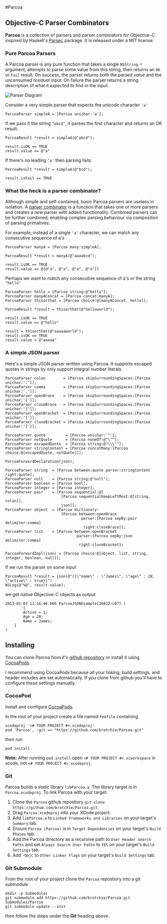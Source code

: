 #Parcoa
## Objective-C Parser Combinators
**Parcoa** is a collection of parsers and parser combinators for Objective-C inspired by Haskell's [Parsec](http://www.haskell.org/haskellwiki/Parsec) package. It is released under a MIT license.

### Pure Parcoa Parsers
A Parcoa parser is any pure function that takes a single `NSString *` argument, attempts to parse some value from this string, then returns an `OK` or `Fail` result. On success, the parser returns both the parsed *value* and the unconsumed *residual* input. On failure the parser returns a string description of what it *expected* to find in the input.

![Parser Diagram](https://raw.github.com/brotchie/Parcoa/master/docs/diagrams/parser.png)

Consider a very simple parser that expects the unicode character `'a'`

    ParcoaParser simpleA = [Parcoa unichar:'a'];

If we pass it the string `"abcd"`, it parses the first character and returns an OK result:

    ParcoaResult *result = simpleA(@"abcd");
    
    result.isOK == TRUE
    result.value == @"a"

If there's no leading `'a'` then parsing fails:

    ParcoaResult *result = simpleA(@"bcd");
    
    result.isFail == TRUE

### What the heck is a parser combinator?
Although simple and self-contained, basic Parcoa parsers are useless in isolation. A [parser combinator](http://en.wikipedia.org/wiki/Parser_combinator) is a function that takes one or more parsers and creates a *new* parser with added functionality. Combined parsers can be further combined, enabling complex parsing behaviour via composition of parsing primatives.

For example, instead of a single `'a'` character, we can match any consecutive sequence of a's

```
ParcoaParser manyA = [Parcoa many:simpleA];

ParcoaResult *result = manyA(@"aaaabcd");

result.isOK == TRUE
result.value == @[@"a", @"a", @"a", @"a"]]
```

Perhaps we want to match any consecutive sequence of a's *or* the string `"hello"`
```
ParcoaParser hello = [Parcoa string:@"hello"];
ParcoaParser manyAConcat = [Parcoa concat:manyA];
ParcoaParser thisorthat = [Parcoa choice:@[manyAConcat, hello]];

ParcoaResult *result = thisorthat(@"helloworld");

result.isOK == TRUE
result.value == @"hello"

result = thisorthat(@"aaaaaworld");
result.isOK == TRUE
result.value = @"aaaaa"

```
### A simple JSON parser
Here's a simple JSON parser written using Parcoa. It supports escaped quotes in strings by only support integral number literals.

```objc
ParcoaParser colon        = [Parcoa skipSurroundingSpaces:[Parcoa unichar:':']];
ParcoaParser comma        = [Parcoa skipSurroundingSpaces:[Parcoa unichar:',']];
ParcoaParser openBrace    = [Parcoa skipSurroundingSpaces:[Parcoa unichar:'{']];
ParcoaParser closeBrace   = [Parcoa skipSurroundingSpaces:[Parcoa unichar:'}']];
ParcoaParser openBracket  = [Parcoa skipSurroundingSpaces:[Parcoa unichar:'[']];
ParcoaParser closeBracket = [Parcoa skipSurroundingSpaces:[Parcoa unichar:']']];

ParcoaParser quote         = [Parcoa unichar:'"'];
ParcoaParser notQuote      = [Parcoa noneOf:@"\""];
ParcoaParser escapedQuote  = [Parcoa string:@"\\\""];
ParcoaParser stringContent = [Parcoa concatMany:[Parcoa choice:@[escapedQuote, notQuote]]];

ParcoaForwardDeclaration(json);

ParcoaParser string  = [Parcoa between:quote parser:stringContent right:quote];
ParcoaParser null    = [Parcoa string:@"null"];
ParcoaParser boolean = [Parcoa bool];
ParcoaParser integer = [Parcoa integer];
ParcoaParser pair    = [Parcoa sequential:@[
                         [Parcoa sequentialKeepLeftMost:@[string, colon]],
                         json]];
ParcoaParser object  = [Parcoa dictionary:
                         [Parcoa between:openBrace
                                  parser:[Parcoa sepBy:pair delimiter:comma]
                                   right:closeBrace]];
ParcoaParser list    = [Parcoa between:openBracket
                                parser:[Parcoa sepBy:json delimiter:comma] 
                                 right:closeBracket];
                                 
ParcoaForwardImpl(json) = [Parcoa choice:@[object, list, string, integer, boolean, null]];
```

If we run the parser on some input

    ParcoaResult *result = json(@"[{\"name\" : \"James\", \"age\" : 28, \"active\" : true}]")
    NSLog(@"%@", result.value);

we get native Objective-C objects as output

    2013-01-03 11:16:46.666 ParcoaJSONExample[20822:c07] (
            {
            Active = 1;
            Age = 28;
            Name = James;
        }
    )

## Installing
You can clone Parcoa from it's [github repository](https://github.com/brotchie/Parcoa) or install it using [CocoaPods](http://cocoapods.org/).

I recommend using CocoaPods because all your linking, build settings, and header includes are set automatically. If you clone from github you'll have to configure these settings manually.
### CocoaPod
Install and configure [CocoaPods](http://cocoapods.org/).

In the root of your project create a file named `Podfile` containing

    xcodeproj '<# YOUR PROJECT #>.xcodeproj'
    pod 'Parcoa', :git => "https://github.com/brotchie/Parcoa.git"
    
then run

    pod install
    
**Note:** After running `pod install` open `<# YOUR PROJECT #>.xcworkspace` in xcode, not `<# YOUR PROJECT #>.xcodeproj`.
    
### Git
Parcoa builds a static library `libParcoa.a`. The library target is in `Parcoa.xcodeproj`. To link Parcoa with your target:

1. Clone the `Parcoa` github repostiory ```git clone https://github.com/brotchie/Parcoa.git```.
2. Drag `Parcoa.xcodeproj` into your XCode project.
3. Add `libParcoa.a` to `Linked Frameworks and Libraries` on your target's `Summary` tab.
4. Ensure `Parcoa (Parcoa)` is in `Target Dependencies` on your target's `Build Phases` tab.
5. Add the Parcoa directory as a recursive path to `User Header Search Paths` and set `Always Search User Paths` to `YES` on your target's `Build Settings` tab.
6. Add `-ObjC` to `Other Linker Flags` on your target's `Build Settings` tab.

### Git Submodule
From the root of your project clone the `Parcoa` repostiory into a git submodule

    mkdir -p Submodules
    git submodule add https://github.com/brotchie/Parcoa.git Submodules/Parcoa
    git submodule update --init
    
then follow the steps under the **Git** heading above.
